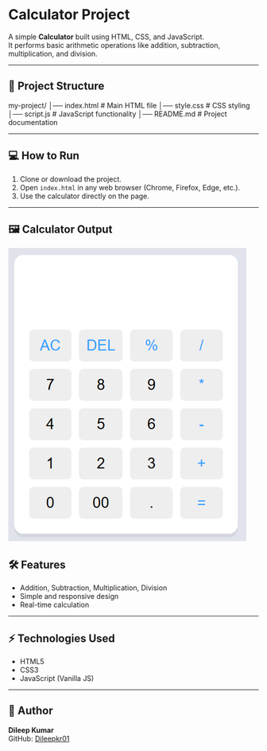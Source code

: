 # Calculator Project

A simple **Calculator** built using HTML, CSS, and JavaScript.  
It performs basic arithmetic operations like addition, subtraction, multiplication, and division.

----

## 📁 Project Structure

my-project/
│── index.html # Main HTML file
│── style.css # CSS styling
│── script.js # JavaScript functionality
│── README.md # Project documentation


---

## 💻 How to Run

1. Clone or download the project.
2. Open `index.html` in any web browser (Chrome, Firefox, Edge, etc.).
3. Use the calculator directly on the page.

---
## 🖼 Calculator Output

![image alt](https://github.com/Dileepkr01/Calculator-App/blob/11a0961be183f96eb9ba978301ea3c221bcd3e24/Calculatorimg.png)



## 🛠 Features

- Addition, Subtraction, Multiplication, Division
- Simple and responsive design
- Real-time calculation

---

## ⚡ Technologies Used

- HTML5
- CSS3
- JavaScript (Vanilla JS)

---

## 📌 Author

**Dileep Kumar**  
GitHub: [Dileepkr01](https://github.com/Dileepkr01)



